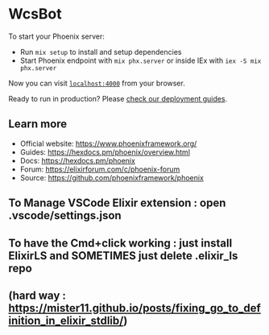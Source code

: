 # WcsBot

To start your Phoenix server:

  * Run `mix setup` to install and setup dependencies
  * Start Phoenix endpoint with `mix phx.server` or inside IEx with `iex -S mix phx.server`

Now you can visit [`localhost:4000`](http://localhost:4000) from your browser.

Ready to run in production? Please [check our deployment guides](https://hexdocs.pm/phoenix/deployment.html).

## Learn more

  * Official website: https://www.phoenixframework.org/
  * Guides: https://hexdocs.pm/phoenix/overview.html
  * Docs: https://hexdocs.pm/phoenix
  * Forum: https://elixirforum.com/c/phoenix-forum
  * Source: https://github.com/phoenixframework/phoenix


## To Manage VSCode Elixir extension : open .vscode/settings.json
## To have the Cmd+click working : just install ElixirLS and SOMETIMES just delete .elixir_ls repo
## (hard way : https://mister11.github.io/posts/fixing_go_to_definition_in_elixir_stdlib/)

